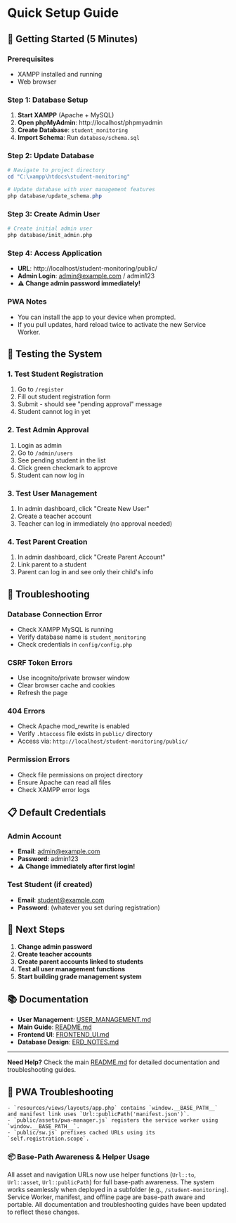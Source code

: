 # Quick Setup Guide

## 🚀 Getting Started (5 Minutes)

### Prerequisites
- XAMPP installed and running
- Web browser

### Step 1: Database Setup
1. **Start XAMPP** (Apache + MySQL)
2. **Open phpMyAdmin**: http://localhost/phpmyadmin
3. **Create Database**: `student_monitoring`
4. **Import Schema**: Run `database/schema.sql`

### Step 2: Update Database
```powershell
# Navigate to project directory
cd "C:\xampp\htdocs\student-monitoring"

# Update database with user management features
php database/update_schema.php
```

### Step 3: Create Admin User
```bash
# Create initial admin user
php database/init_admin.php
```

### Step 4: Access Application
- **URL**: http://localhost/student-monitoring/public/
- **Admin Login**: admin@example.com / admin123
- **⚠️ Change admin password immediately!**

### PWA Notes
- You can install the app to your device when prompted.
- If you pull updates, hard reload twice to activate the new Service Worker.

## 🧪 Testing the System

### 1. Test Student Registration
1. Go to `/register`
2. Fill out student registration form
3. Submit - should see "pending approval" message
4. Student cannot log in yet

### 2. Test Admin Approval
1. Login as admin
2. Go to `/admin/users`
3. See pending student in the list
4. Click green checkmark to approve
5. Student can now log in

### 3. Test User Management
1. In admin dashboard, click "Create New User"
2. Create a teacher account
3. Teacher can log in immediately (no approval needed)

### 4. Test Parent Creation
1. In admin dashboard, click "Create Parent Account"
2. Link parent to a student
3. Parent can log in and see only their child's info

## 🔧 Troubleshooting

### Database Connection Error
- Check XAMPP MySQL is running
- Verify database name is `student_monitoring`
- Check credentials in `config/config.php`

### CSRF Token Errors
- Use incognito/private browser window
- Clear browser cache and cookies
- Refresh the page

### 404 Errors
- Check Apache mod_rewrite is enabled
- Verify `.htaccess` file exists in `public/` directory
- Access via: `http://localhost/student-monitoring/public/`

### Permission Errors
- Check file permissions on project directory
- Ensure Apache can read all files
- Check XAMPP error logs

## 📋 Default Credentials

### Admin Account
- **Email**: admin@example.com
- **Password**: admin123
- **⚠️ Change immediately after first login!**

### Test Student (if created)
- **Email**: student@example.com
- **Password**: (whatever you set during registration)

## 🎯 Next Steps

1. **Change admin password**
2. **Create teacher accounts**
3. **Create parent accounts linked to students**
4. **Test all user management functions**
5. **Start building grade management system**

## 📚 Documentation

- **User Management**: [USER_MANAGEMENT.md](USER_MANAGEMENT.md)
- **Main Guide**: [README.md](../README.md)
- **Frontend UI**: [FRONTEND_UI.md](FRONTEND_UI.md)
- **Database Design**: [ERD_NOTES.md](ERD_NOTES.md)

---

**Need Help?** Check the main [README.md](../README.md) for detailed documentation and troubleshooting guides.

## 🧩 PWA Troubleshooting

	- `resources/views/layouts/app.php` contains `window.__BASE_PATH__` and manifest link uses `Url::publicPath('manifest.json')`.
	- `public/assets/pwa-manager.js` registers the service worker using `window.__BASE_PATH__`.
	- `public/sw.js` prefixes cached URLs using its `self.registration.scope`.

### 📦 Base-Path Awareness & Helper Usage
All asset and navigation URLs now use helper functions (`Url::to`, `Url::asset`, `Url::publicPath`) for full base-path awareness.
The system works seamlessly when deployed in a subfolder (e.g., `/student-monitoring`).
Service Worker, manifest, and offline page are base-path aware and portable.
All documentation and troubleshooting guides have been updated to reflect these changes.
